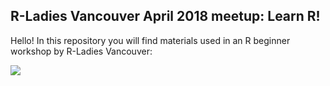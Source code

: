 ## R-Ladies Vancouver April 2018 meetup: Learn R!

Hello! In this repository you will find materials used in an R beginner workshop by R-Ladies Vancouver:

![](https://github.com/R-Ladies-Vancouver/April2018-Learn-R-Beginner/blob/master/Img/2018-April_event-poster%20(2).jpg)